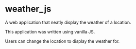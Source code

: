 # weather_js

A web application that neatly display the weather of a location.

This application was written using vanilla JS.

Users can change the location to display the weather for.
